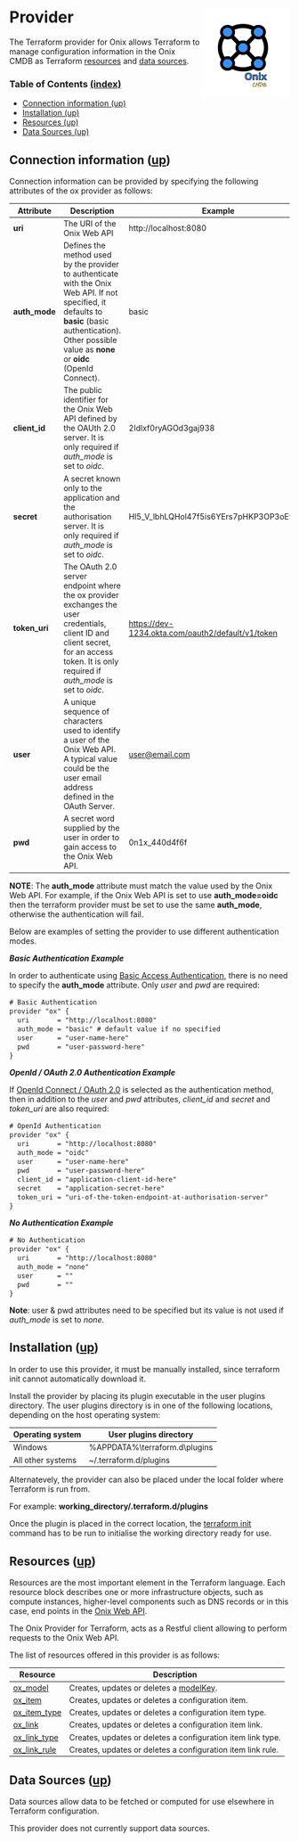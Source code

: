 # Provider <img src="../../../docs/pics/ox.png" width="160" height="160" align="right">

The Terraform provider for Onix allows Terraform to manage configuration information in the Onix CMDB as Terraform [resources](https://www.terraform.io/docs/configuration/resources.html) and [data sources](https://www.terraform.io/docs/configuration/data-sources.html).

<a name="toc"></a>
### Table of Contents [(index)](./../readme.md)

  - [Connection information (up)](#connection-information-up)
  - [Installation (up)](#installation-up)
  - [Resources (up)](#resources-up)
  - [Data Sources (up)](#data-sources-up)

<a name="connection-information"></a>
## Connection information ([up](#toc))

Connection information can be provided by specifying the following attributes of the ox provider as follows:

| Attribute | Description | Example |
|---|---|---|
| __uri__| The URI of the Onix Web API | http://localhost:8080 |
| __auth_mode__ | Defines the method used by the provider to authenticate with the Onix Web API. If not specified, it defaults to __basic__ (basic authentication). Other possible value as __none__ or __oidc__ (OpenId Connect). | basic |
| __client_id__ | The public identifier for the Onix Web API defined by the OAUth 2.0 server. It is only required if _auth_mode_ is set to _oidc_. | 2Idlxf0ryAGOd3gaj938 |
| __secret__ | A secret known only to the application and the authorisation server. It is only required if _auth_mode_ is set to _oidc_. | Hl5_V_lbhLQHol47f5is6YErs7pHKP3OP3oEf7H3 |
| __token_uri__ | The OAuth 2.0 server endpoint where the ox provider exchanges the user credentials, client ID and client secret, for an access token. It is only required if _auth_mode_ is set to _oidc_. | https://dev-1234.okta.com/oauth2/default/v1/token |
 | __user__ | A unique sequence of characters used to identify a user of the Onix Web API. A typical value could be the user email address defined in the OAuth Server. | user@email.com |
 | __pwd__ | A secret word supplied by the user in order to gain access to the Onix Web API. | 0n1x_440d4f6f |
  
__NOTE__: The __auth_mode__ attribute must match the value used by the Onix Web API. For example, if the Onix Web API is set to use __auth_mode=oidc__ then the terraform provider must be set to use the same __auth_mode__, otherwise the authentication will fail.

Below are examples of setting the provider to use different authentication modes.

__*Basic Authentication Example*__

In order to authenticate using [Basic Access Authentication](https://en.wikipedia.org/wiki/Basic_access_authentication), there is no need to specify the __auth_mode__ attribute. Only _user_ and _pwd_ are required:

```hcl-terraform
# Basic Authentication
provider "ox" {
  uri       = "http://localhost:8080"
  auth_mode = "basic" # default value if no specified
  user      = "user-name-here"
  pwd       = "user-password-here"
}
```

__*OpenId / OAuth 2.0 Authentication Example*__

If [OpenId Connect / OAuth 2.0](https://openid.net/connect/) is selected as the authentication method, then in addition to the _user_ and _pwd_ attributes, _client_id_ and _secret_ and _token_uri_ are also required:

```hcl-terraform
# OpenId Authentication
provider "ox" {
  uri       = "http://localhost:8080"
  auth_mode = "oidc"
  user      = "user-name-here"
  pwd       = "user-password-here"
  client_id = "application-client-id-here"
  secret    = "application-secret-here"
  token_uri = "uri-of-the-token-endpoint-at-authorisation-server"
}
```

__*No Authentication Example*__


```hcl-terraform
# No Authentication
provider "ox" {
  uri       = "http://localhost:8080"
  auth_mode = "none"
  user      = ""
  pwd       = ""
}
```

__Note__: user & pwd attributes need to be specified but its value is not used if _auth_mode_ is set to _none_.

<a name="installation"></a>
## Installation ([up](#toc))

In order to use this provider, it must be manually installed, since terraform init cannot automatically download it.

Install the provider by placing its plugin executable in the user plugins directory. 
The user plugins directory is in one of the following locations, depending on the host operating system:

|Operating system|	User plugins directory|
|---|---|
|Windows	| %APPDATA%\terraform.d\plugins|
|All other systems|	~/.terraform.d/plugins|

Alternatevely, the provider can also be placed under the local folder where Terraform is run from. 

For example: **working_directory/.terraform.d/plugins**

Once the plugin is placed in the correct location, the [terraform init](https://www.terraform.io/docs/commands/init.html) command has to be run to initialise the working directory ready for use.

<a name="resources"></a>
## Resources ([up](#toc))

Resources are the most important element in the Terraform language. Each resource block describes one or more infrastructure objects, such as compute instances, higher-level components such as DNS records or in this case, end points in the [Onix Web API](../../../docs/wapi.md).

The Onix Provider for Terraform, acts as a Restful client allowing to perform requests to the Onix Web API.

The list of resources offered in this provider is as follows:

| Resource | Description |
|---|---|
| [ox_model](./docs/rs_ox_model.md) | Creates, updates or deletes a [modelKey](../../../docs/models/readme.md). |
| [ox_item](./docs/rs_ox_item.md) | Creates, updates or deletes a configuration item. |
| [ox_item_type](./docs/rs_ox_item_type.md) | Creates, updates or deletes a configuration item type. |
| [ox_link](./docs/rs_ox_link.md) | Creates, updates or deletes a configuration item link. |
| [ox_link_type](./docs/rs_ox_link_type.md) | Creates, updates or deletes a configuration item link type. |
| [ox_link_rule](./docs/rs_ox_link_rule.md) | Creates, updates or deletes a configuration item link rule. |

<a name="data-sources"></a>
## Data Sources ([up](#toc))

Data sources allow data to be fetched or computed for use elsewhere in Terraform configuration. 

This provider does not currently support data sources.
